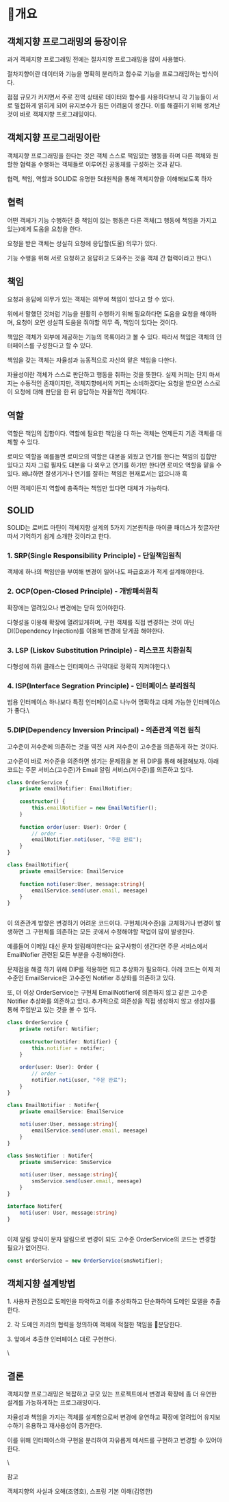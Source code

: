 # 개요

## 객체지향 프로그래밍의 등장이유

과거 객체지향 프로그래밍 전에는 절차지향 프로그래밍을 많이 사용했다.&#x20;

절차지향이란 데이터와 기능을 명확히 분리하고 함수로 기능을 프로그래밍하는 방식이다.

점점 규모가 커지면서 주로 전역 상태로 데이터와 함수를 사용하다보니 각 기능들이 서로 밀접하게 얽히게 되어 유지보수가 힘든 어려움이 생긴다. 이를 해결하기 위해 생겨난 것이 바로 객체지향 프로그래밍이다.



## 객체지향 프로그래밍이란

객체지향 프로그래밍을 한다는 것은 객체 스스로 책임있는 행동을 하며 다른 객체와 원할한 협력을 수행하는 객체들로 이루어진 공동체를 구성하는 것과 같다.&#x20;

협력, 책임, 역할과 SOLID로 유명한 5대원칙을 통해 객체지향을 이해해보도록 하자



## 협력

어떤 객체가 기능 수행하던 중 책임이 없는 행동은 다른 객체(그 행동에 책임을 가지고 있는)에게 도움을 요청을 한다.

요청을 받은 객체는 성실히 요청에 응답할(도울) 의무가 있다.

기능 수행을 위해 서로 요청하고 응답하고 도와주는 것을 객체 간 협력이라고 한다.\


## 책임

요청과 응답에 의무가 있는 객체는 의무에 책임이 있다고 할 수 있다.&#x20;

위에서 말했던 것처럼 기능을 원활히 수행하기 위해 필요하다면 도움을 요청을 해야하며, 요청이 오면 성실히 도움을 줘야할 의무 즉, 책임이  있다는 것이다.

책임은 객체가 외부에 제공하는 기능의 목록이라고 볼 수 있다. 따라서 책임은 객체의 인터페이스를 구성한다고 할 수 있다.

책임을 갖는 객체는 자율성과 능동적으로 자신의 맡은 책임을 다한다.

자율성이란 객체가 스스로 판단하고 행동을 취하는 것을 뜻한다. 실제 커피는 단지 마셔지는 수동적인 존재이지만, 객체지향에서의 커피는 소비하겠다는 요청을 받으면 스스로 이 요청에 대해 판단을 한 뒤 응답하는 자율적인 객체이다.



## 역할

역할은 책임의 집합이다. 역할에 필요한 책임을 다 하는 객체는 언제든지 기존 객체를 대체할 수 있다.

로미오 역할을 예를들면 로미오의 역할은 대본을 외웠고 연기를 한다는 책임의 집합만 있다고 치자 그럼 필자도 대본을 다 외우고 연기를 하기만 한다면 로미오 역할을 맡을 수 있다. 왜냐하면 잘생기거나 연기를 잘하는 책임은 현재로서는 없으니까 흑&#x20;

어떤 객체이든지 역할에 충족하는 책임만 있다면 대체가 가능하다.



## **SOLID**

SOLID는 로버트 마틴이 객체지향 설계의 5가지 기본원칙을 마이클 패더스가 첫글자만 따서 기억하기 쉽게 소개한 것이라고 한다.



### 1. SRP(Single Responsibility Principle) - 단일책임원칙

객체에 하나의 책임만을 부여해 변경이 일어나도 파급효과가 적게 설계해야한다.



### 2. OCP(Open-Closed Principle) - 개방폐쇠원칙

확장에는 열려있으나 변경에는 닫혀 있어야한다.

다형성을 이용해 확장에 열려있게하며, 구현 객체를 직접 변경하는 것이 아닌 DI(Dependency Injection)를 이용해 변경에 닫게끔 해야한다.



### 3. LSP (Liskov Substitution Principle) - 리스코프 치환원칙

다형성에 하위 클래스는 인터페이스 규약대로 정확히 지켜야한다.\


### 4. ISP(Interface Segration Principle) - 인터페이스 분리원칙

범용 인터페이스 하나보다 특정 인터페이스로 나누어 명확하고 대체 가능한 인터페이스가 좋다.\


### 5.**DIP(Dependency Inversion Principal) -  의존관계 역전 원칙**&#x20;

고수준이 저수준에 의존하는 것을 역전 시켜 저수준이 고수준을 의존하게 하는 것이다.&#x20;

고수준이 바로 저수준을 의존하면 생기는 문제점을 본 뒤 DIP를 통해 해결해보자. 아래 코드는 주문 서비스(고수준)가 Email 알림 서비스(저수준)를 의존하고 있다.

```typescript
class OrderService {
	private emailNotifier: EmailNotifier;
    
	constructor() {
		this.emailNotifier = new EmailNotifier();
	}
    
	function order(user: User): Order {
		// order ~
		emailNotifier.noti(user, "주문 완료");
	}
}
```

```typescript
class EmailNotifier{
	private emailService: EmailService
    
	function noti(user:User, message:string){
		emailService.send(user.email, meesage)
	}
}

```

<figure><img src="../../.gitbook/assets/img.png" alt=""><figcaption></figcaption></figure>

이 의존관계 방향은 변경하기 어려운 코드이다. 구현체(저수준)을 교체하거나 변경이 발생하면 그 구현체를 의존하는 모든 곳에서 수정해야할 작업이 많이 발생한다.&#x20;

예를들어 이메일 대신 문자 알림해야한다는 요구사항이 생긴다면 주문 서비스에서 EmailNofier 관련된 모든 부분을 수정해야한다.

문제점을 해결 하기 위해 DIP를 적용하면 되고 추상화가 필요하다. 아래 코드는 이제 저수준인 EmailService은 고수준인 Notifier 추상화를 의존하고 있다.&#x20;

또, 더 이상 OrderService는 구현체 EmailNotifier에 의존하지 않고 같은 고수준 Notifier 추상화를 의존하고 있다. 추가적으로 의존성을 직접 생성하지 않고 생성자를 통해 주입받고 있는 것을 볼 수 있다.

```typescript
class OrderService {
	private notifer: Notifier;
    
	constructor(notifer: Notifier) {
		this.notifier = notifer;
	}
    
	order(user: User): Order {
		// order ~
		notifier.noti(user, "주문 완료");
	}
}
```

```typescript
class EmailNotifier : Notifer{
	private emailService: EmailService
    
	noti(user:User, message:string){
		emailService.send(user.email, meesage)
	}
}

class SmsNotifier : Notifer{
	private smsService: SmsService
    
	noti(user:User, message:string){
		smsService.send(user.email, meesage)
	}
}

interface Notifer{
	noti(user: User, message:string)
}

```

<figure><img src="../../.gitbook/assets/img (2).png" alt=""><figcaption></figcaption></figure>

이제 알림 방식이 문자 알림으로 변경이 되도 고수준 OrderService의 코드는 변경할 필요가 없어진다.

```typescript
const orderService = new OrderService(smsNotifier);
```

## 객체지향 설계방법

1\. 사용자 관점으로 도메인을 파악하고 이를 추상화하고 단순화하여 도메인 모델을 추출한다.&#x20;

2\. 각 도메인 끼리의 협력을 정의하여 객체에 적절한 책임을 분담한다.

3\. 앞에서 추출한 인터페이스 대로 구현한다.

\


## 결론

객체지향 프로그래밍은 복잡하고 규모 있는 프로젝트에서 변경과 확장에 좀 더 유연한 설계를 가능하게하는 프로그래밍이다.

자율성과 책임을 가지는 객체를 설계함으로써 변경에 유연하고 확장에 열려있어 유지보수하기 유용하고 재사용성이 증가한다.

이를 위해 인터페이스와 구현을 분리하여 자유롭게 메서드를 구현하고 변경할 수 있어야한다.



\


참고

객체지향의 사실과 오해(조영호), 스프링 기본 이해(김영한)

